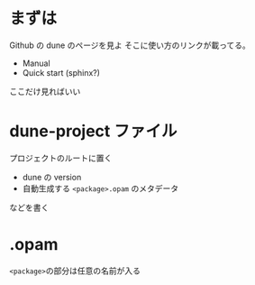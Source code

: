 # まずは

Github の dune のページを見よ
そこに使い方のリンクが載ってる。

- Manual
- Quick start
(sphinx?)

ここだけ見ればいい


# dune-project ファイル

プロジェクトのルートに置く

- dune の version
- 自動生成する `<package>.opam` のメタデータ

などを書く

# <package>.opam

`<package>`の部分は任意の名前が入る

